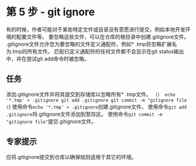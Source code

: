 # 第 5 步 - git ignore
有的时候，作者可能对于某些特定文件或目录没有意愿进行提交，例如本地开发环境的配置文件等。 要忽略这些文件，可以在仓库的根目录中创建.gitignore文件。
.gitignore文件允许您为要忽略的文件定义通配符，例如* .tmp将忽略扩展名为.tmp的所有文件。
匹配已定义通配符的任何文件都不会显示在git status输出中，并在尝试git add命令时被忽略。

## 任务
添加.gitignore文件并将其提交到存储库以忽略所有* .tmp文件。
（```）
echo '*.tmp' > .gitignore
git add .gitignore
git commit -m "gitignore file
 (```)
使用命令`echo '*.tmp' > .gitignore`创建.gitignore文件。
使用命令`git add .gitignore`将.gitignore文件添加到暂存区。
使用命令`git commit -m "gitignore file"`提交.gitignore文件。


## 专家提示
应将.gitignore提交到仓库以确保规则适用于其它的环境。
